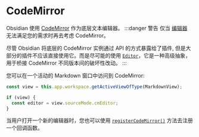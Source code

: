 # CodeMirror

Obsidian 使用 [CodeMirror](https://codemirror.net/) 作为底层文本编辑器。
:::danger 警告
仅当 [编辑器](../guides/editor.md) 无法满足您的需求时再去考虑 CodeMirror。

尽管 Obsidian 将底层的 CodeMirror 实例通过 API 的方式暴露给了插件, 但是大部分的插件不应该直接使用它。而是尽可能的使用 [`Editor`](../api/classes/Editor.md)，它是一种高级抽象，用于桥接 CodeMirror 不同版本间的破坏性改动。
:::

您可以在一个活动的 Markdown 窗口中访问到 CodeMirror:

```ts
const view = this.app.workspace.getActiveViewOfType(MarkdownView);

if (view) {
  const editor = view.sourceMode.cmEditor;
}
```

当用户打开一个新的编辑器时，您也可以使用 [`registerCodeMirror()`](../api/classes/Plugin_2.md#registercodemirror) 方法去注册一个回调函数。
